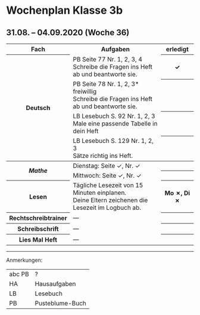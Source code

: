 
<body style="font:100% "Times New Roman">
                                        
<h1>Wochenplan Klasse 3b</h1>
<h2>31.08. – 04.09.2020 (Woche 36)</h2>

<table style="order:1px solid #333; border-collapse:collapse; border-spacing:0">
 <tbody>
  <tr>
    <th>Fach
    <th>Aufgaben
    <th>erledigt
  <tr>
    <th rowspan="7"> Deutsch
    <td> PB Seite 77 Nr. 1, 2, 3, 4<br>Schreibe die Fragen ins Heft ab und beantworte sie.
    <th> ✓
  <tr>
    <td> PB Seite 78 Nr. 1, 2, 3* freiwillig<br>Schreibe die Fragen ins Heft ab und beantworte sie.
    <th>
  <tr>
    <td> LB Lesebuch S. 92 Nr. 1, 2, 3
      <br> Male eine passende Tabelle in dein Heft
    <th>
  <tr>
    <td> LB Lesebuch S. 129 Nr. 1, 2, 3
      <br> Sätze richtig ins Heft.
    <th>
 </tbody>
  <tr>
    <th rowspan="2"><i>Mathe</i>
    <td>Dienstag: Seite ✓, Nr. ✓
    <th>
  <tr>
    <td>Mittwoch: Seite ✓, Nr. ✓
    <th>
  <tr>
    <th>Lesen
    <td>Tägliche Lesezeit von 15 Minuten einplanen.
      <br>Deine Eltern zeichenen die Lesezeit im Logbuch ab.
    <th>Mo ✗, Di ✗
  <tr>
    <th>Rechtschreibtrainer
    <td>—
    <th>
  <tr>
    <th>Schreibschrift
    <td>—
    <th>
  <tr>
    <th>Lies Mal Heft
    <td>—
    <th>
</table>


<hr>
<p>Anmerkungen:</p>

<table>
  <tr>
    <td>abc PB
    <td>?
  <tr>
    <td>HA
    <td>Hausaufgaben
  <tr>
    <td>LB
    <td>Lesebuch
  <tr>
    <td>PB
    <td>Pusteblume-Buch
</table>
  </body>

